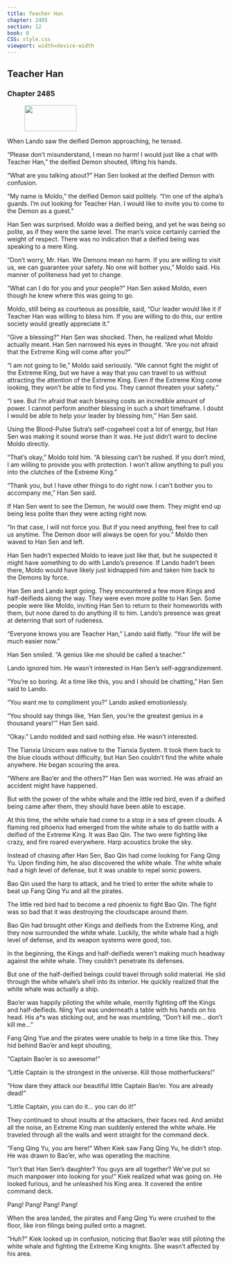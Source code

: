 ```yaml
---
title: Teacher Han
chapter: 2485
section: 12
book: 8
CSS: style.css
viewport: width=device-width
---
```


## Teacher Han

### Chapter 2485

<figure>
	<img src="../Images/gem.gif" alt="" id="gem" width="120" height="60" />
</figure>

When Lando saw the deified Demon approaching, he tensed.

“Please don’t misunderstand, I mean no harm! I would just like a chat with Teacher Han,” the deified Demon shouted, lifting his hands.

“What are you talking about?” Han Sen looked at the deified Demon with confusion.

“My name is Moldo,” the deified Demon said politely. “I’m one of the alpha’s guards. I’m out looking for Teacher Han. I would like to invite you to come to the Demon as a guest.”

Han Sen was surprised. Moldo was a deified being, and yet he was being so polite, as if they were the same level. The man’s voice certainly carried the weight of respect. There was no indication that a deified being was speaking to a mere King.

“Don’t worry, Mr. Han. We Demons mean no harm. If you are willing to visit us, we can guarantee your safety. No one will bother you,” Moldo said. His manner of politeness had yet to change.

“What can I do for you and your people?” Han Sen asked Moldo, even though he knew where this was going to go.

Moldo, still being as courteous as possible, said, “Our leader would like it if Teacher Han was willing to bless him. If you are willing to do this, our entire society would greatly appreciate it.”

“Give a blessing?” Han Sen was shocked. Then, he realized what Moldo actually meant. Han Sen narrowed his eyes in thought. “Are you not afraid that the Extreme King will come after you?”

“I am not going to lie,” Moldo said seriously. “We cannot fight the might of the Extreme King, but we have a way that you can travel to us without attracting the attention of the Extreme King. Even if the Extreme King come looking, they won’t be able to find you. They cannot threaten your safety.”

“I see. But I’m afraid that each blessing costs an incredible amount of power. I cannot perform another blessing in such a short timeframe. I doubt I would be able to help your leader by blessing him,” Han Sen said.

Using the Blood-Pulse Sutra’s self-cogwheel cost a lot of energy, but Han Sen was making it sound worse than it was. He just didn’t want to decline Moldo directly.

“That’s okay,” Moldo told him. “A blessing can’t be rushed. If you don’t mind, I am willing to provide you with protection. I won’t allow anything to pull you into the clutches of the Extreme King.”

“Thank you, but I have other things to do right now. I can’t bother you to accompany me,” Han Sen said.

If Han Sen went to see the Demon, he would owe them. They might end up being less polite than they were acting right now.

“In that case, I will not force you. But if you need anything, feel free to call us anytime. The Demon door will always be open for you.” Moldo then waved to Han Sen and left.

Han Sen hadn’t expected Moldo to leave just like that, but he suspected it might have something to do with Lando’s presence. If Lando hadn’t been there, Moldo would have likely just kidnapped him and taken him back to the Demons by force.

Han Sen and Lando kept going. They encountered a few more Kings and half-deifieds along the way. They were even more polite to Han Sen. Some people were like Moldo, inviting Han Sen to return to their homeworlds with them, but none dared to do anything ill to him. Lando’s presence was great at deterring that sort of rudeness.

“Everyone knows you are Teacher Han,” Lando said flatly. “Your life will be much easier now.”

Han Sen smiled. “A genius like me should be called a teacher.”

Lando ignored him. He wasn’t interested in Han Sen’s self-aggrandizement.

“You’re so boring. At a time like this, you and I should be chatting,” Han Sen said to Lando.

“You want me to compliment you?” Lando asked emotionlessly.

“You should say things like, ‘Han Sen, you’re the greatest genius in a thousand years!'” Han Sen said.

“Okay.” Lando nodded and said nothing else. He wasn’t interested.

The Tianxia Unicorn was native to the Tianxia System. It took them back to the blue clouds without difficulty, but Han Sen couldn’t find the white whale anywhere. He began scouring the area.

“Where are Bao’er and the others?” Han Sen was worried. He was afraid an accident might have happened.

But with the power of the white whale and the little red bird, even if a deified being came after them, they should have been able to escape.

At this time, the white whale had come to a stop in a sea of green clouds. A flaming red phoenix had emerged from the white whale to do battle with a deified of the Extreme King. It was Bao Qin. The two were fighting like crazy, and fire roared everywhere. Harp acoustics broke the sky.

Instead of chasing after Han Sen, Bao Qin had come looking for Fang Qing Yu. Upon finding him, he also discovered the white whale. The white whale had a high level of defense, but it was unable to repel sonic powers.

Bao Qin used the harp to attack, and he tried to enter the white whale to beat up Fang Qing Yu and all the pirates.

The little red bird had to become a red phoenix to fight Bao Qin. The fight was so bad that it was destroying the cloudscape around them.

Bao Qin had brought other Kings and deifieds from the Extreme King, and they now surrounded the white whale. Luckily, the white whale had a high level of defense, and its weapon systems were good, too.

In the beginning, the Kings and half-deifieds weren’t making much headway against the white whale. They couldn’t penetrate its defenses.

But one of the half-deified beings could travel through solid material. He slid through the white whale’s shell into its interior. He quickly realized that the white whale was actually a ship.

Bao’er was happily piloting the white whale, merrily fighting off the Kings and half-deifieds. Ning Yue was underneath a table with his hands on his head. His a*s was sticking out, and he was mumbling, “Don’t kill me… don’t kill me…”

Fang Qing Yue and the pirates were unable to help in a time like this. They hid behind Bao’er and kept shouting,

“Captain Bao’er is so awesome!”

“Little Captain is the strongest in the universe. Kill those motherfuckers!”

“How dare they attack our beautiful little Captain Bao’er. You are already dead!”

“Little Captain, you can do it… you can do it!”

They continued to shout insults at the attackers, their faces red. And amidst all the noise, an Extreme King man suddenly entered the white whale. He traveled through all the walls and went straight for the command deck.

“Fang Qing Yu, you are here!” When Kiek saw Fang Qing Yu, he didn’t stop. He was drawn to Bao’er, who was operating the machine.

“Isn’t that Han Sen’s daughter? You guys are all together? We’ve put so much manpower into looking for you!” Kiek realized what was going on. He looked furious, and he unleashed his King area. It covered the entire command deck.

Pang! Pang! Pang! Pang!

When the area landed, the pirates and Fang Qing Yu were crushed to the floor, like iron filings being pulled onto a magnet.

“Huh?” Kiek looked up in confusion, noticing that Bao’er was still piloting the white whale and fighting the Extreme King knights. She wasn’t affected by his area.